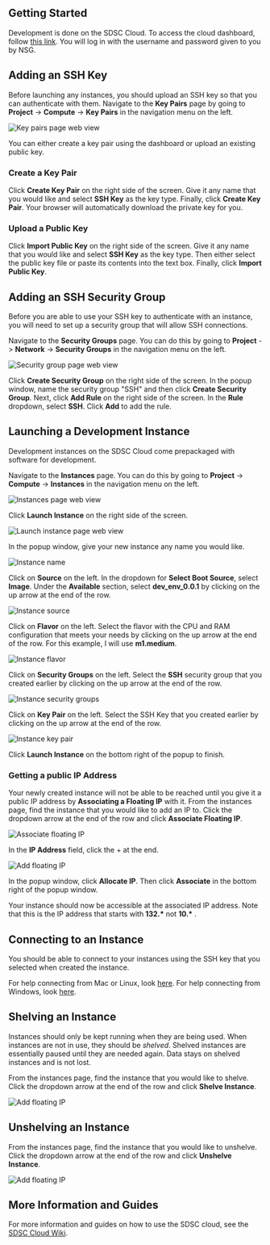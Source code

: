 ## Getting Started

Development is done on the SDSC Cloud. To access the cloud dashboard,
follow [this link](https://dashboard.cloud.sdsc.edu/). You will log in
with the username and password given to you by NSG.

## Adding an SSH Key
Before launching any instances, you should upload an SSH key so that you can authenticate with them. Navigate to the **Key Pairs** page by going to **Project** ->
**Compute** -> **Key Pairs** in the navigation menu on the left.

![Key pairs page web view](res/key_pairs.PNG)

You can either create a key pair using the dashboard or upload an
existing public key.


### Create a Key Pair
Click **Create Key Pair** on the right side of the screen. Give it any name
that you would like and select **SSH Key** as the key type. Finally, click
**Create Key Pair**. Your browser will automatically download the private key 
for you.


### Upload a Public Key
Click **Import Public Key** on the right side of the screen. Give it any name
that you would like and select **SSH Key** as the key type. Then either select
the public key file or paste its contents into the text box. Finally,
click **Import Public Key**.


## Adding an SSH Security Group
Before you are able to use your SSH key to authenticate with an instance,
you will need to set up a security group that will allow SSH connections.

Navigate to the **Security Groups** page. You can do this by going to **Project**
-> **Network** -> **Security Groups** in the navigation menu on the left.

![Security group page web view](res/security_groups.PNG)

Click **Create Security Group** on the right side of the screen. In the popup
window, name the security group "SSH" and then click **Create Security Group**.
Next, click **Add Rule** on the right side of the screen. In the **Rule** 
dropdown, select **SSH**. Click **Add** to add the rule.

## Launching a Development Instance
Development instances on the SDSC Cloud come prepackaged with software for
development.

Navigate to the **Instances** page.
You can do this by going to **Project** -> **Compute** -> **Instances** in the 
navigation menu on the left.

![Instances page web view](res/instances_page.PNG)

Click **Launch Instance** on the right side of the screen.

![Launch instance page web view](res/launch_instance.PNG)

In the popup window, give your new instance any name you would like.

![Instance name](res/instance_name.PNG)

Click on **Source** on the left. In the dropdown for **Select Boot Source**,
select **Image**. Under the **Available** section, select **dev_env_0.0.1**
by clicking on the up arrow at the end of the row.

![Instance source](res/instance_source.PNG)

Click on **Flavor** on the left. Select the flavor with the CPU and RAM
configuration that meets your needs by clicking on the up arrow at the end
of the row. For this example, I will use **m1.medium**.

![Instance flavor](res/instance_flavor.PNG)

Click on **Security Groups** on the left. Select the **SSH** security group
that you created earlier by clicking on the up arrow at the end of the row.

![Instance security groups](res/instance_security_groups.PNG)


Click on **Key Pair** on the left. Select the SSH Key that you created earlier
by clicking on the up arrow at the end of the row.

![Instance key pair](res/instance_key_pair.PNG)

Click **Launch Instance** on the bottom right of the popup to finish.

### Getting a public IP Address
Your newly created instance will not be able to be reached until you
give it a public IP address by **Associating a Floating IP** with it.
From the instances page, find the instance that you would like to add an
IP to. Click the dropdown arrow at the end of the row and click 
**Associate Floating IP**.

![Associate floating IP](res/floating_ip.PNG)

In the **IP Address** field, click the + at the end.

![Add floating IP](res/add_floating_ip.PNG)

In the popup window, click **Allocate IP**. Then click **Associate** in the
bottom right of the popup window.

Your instance should now be accessible at the associated IP address. Note that 
this is the IP address that starts with **132.\*** not **10.\*** .

## Connecting to an Instance
You should be able to connect to your instances using the SSH key that you
selected when created the instance.

For help connecting from Mac or Linux, look [here](https://sdsc-ucsd.atlassian.net/wiki/spaces/SC/pages/110034993/SSH+to+Instance+using+Mac+and+Linux).
For help connecting from Windows, look [here](https://sdsc-ucsd.atlassian.net/wiki/spaces/SC/pages/110034995/SSH+to+Instance+using+Windows).


## Shelving an Instance
Instances should only be kept running when they are being used. When instances
are not in use, they should be _shelved_. Shelved instances are essentially
paused until they are needed again. Data stays on shelved instances and is
not lost.

From the instances page, find the instance that you would like to shelve.
Click the dropdown arrow at the end of the row and click 
**Shelve Instance**.

![Add floating IP](res/shelve_instance.PNG)

## Unshelving an Instance
From the instances page, find the instance that you would like to unshelve.
Click the dropdown arrow at the end of the row and click 
**Unshelve Instance**.

![Add floating IP](res/unshelve_instance.PNG)

## More Information and Guides
For more information and guides on how to use the SDSC cloud, see the 
[SDSC Cloud Wiki](https://sdsc-ucsd.atlassian.net/wiki/spaces/SC/overview).